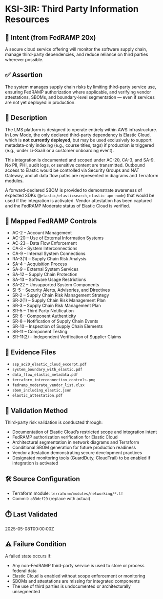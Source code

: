 # KSI-3IR: Third Party Information Resources

## 🎯 Intent (from FedRAMP 20x)
A secure cloud service offering will monitor the software supply chain, manage third-party dependencies, and reduce reliance on third parties wherever possible.

## ✅ Assertion
The system manages supply chain risks by limiting third-party service use, ensuring FedRAMP authorization where applicable, and verifying vendor attestations, SBOMs, and boundary-level segmentation — even if services are not yet deployed in production.

## 📘 Description
The LMS platform is designed to operate entirely within AWS infrastructure. In Low Mode, the only declared third-party dependency is Elastic Cloud, which is **not currently deployed**, but may be used exclusively to support metadata-only indexing (e.g., course titles, tags) if production is triggered (e.g., under Li-SaaS or a customer onboarding event).

This integration is documented and scoped under AC-20, CA-3, and SA-9. No PII, PHI, audit logs, or sensitive content are transmitted. Outbound access to Elastic would be controlled via Security Groups and NAT Gateway, and all data flow paths are represented in diagrams and Terraform modules.

A forward-declared SBOM is provided to demonstrate awareness of expected SDKs (`@elastic/elasticsearch`, `elastic-apm-node`) that would be used if the integration is activated. Vendor attestation has been captured and the FedRAMP Moderate status of Elastic Cloud is verified.

## 🔐 Mapped FedRAMP Controls
- AC-2 – Account Management  
- AC-20 – Use of External Information Systems  
- AC-23 – Data Flow Enforcement  
- CA-3 – System Interconnections  
- CA-9 – Internal System Connections  
- RA-3(1) – Supply Chain Risk Analysis  
- SA-4 – Acquisition Process  
- SA-9 – External System Services  
- SA-12 – Supply Chain Protection  
- SA-13 – Software Usage Restrictions  
- SA-22 – Unsupported System Components  
- SI-5 – Security Alerts, Advisories, and Directives  
- SR-2 – Supply Chain Risk Management Strategy  
- SR-2(1) – Supply Chain Risk Management Plan  
- SR-3 – Supply Chain Risk Management Plan  
- SR-5 – Third Party Notification  
- SR-6 – Component Authenticity  
- SR-8 – Notification of Supply Chain Events  
- SR-10 – Inspection of Supply Chain Elements  
- SR-11 – Component Testing  
- SR-11(2) – Independent Verification of Supplier Claims

## 📂 Evidence Files
- `ssp_ac20_elastic_cloud_excerpt.pdf`  
- `system_boundary_with_elastic.pdf`  
- `data_flow_elastic_metadata.pdf`  
- `terraform_interconnection_controls.png`  
- `fedramp_moderate_vendor_list.xlsx`  
- `sbom_including_elastic.json`  
- `elastic_attestation.pdf`

## 🧪 Validation Method
Third-party risk validation is conducted through:
- Documentation of Elastic Cloud’s restricted scope and integration intent
- FedRAMP authorization verification for Elastic Cloud
- Architectural segmentation in network diagrams and Terraform
- Conditional SBOM generation for future production readiness
- Vendor attestation demonstrating secure development practices
- Designated monitoring tools (GuardDuty, CloudTrail) to be enabled if integration is activated

## 🛠️ Source Configuration
- Terraform module: `terraform/modules/networking/*.tf`
- Commit: `a83dcf29` (replace with actual)

## ⏱️ Last Validated
2025-05-08T00:00:00Z

## ⚠️ Failure Condition
A failed state occurs if:
- Any non-FedRAMP third-party service is used to store or process federal data
- Elastic Cloud is enabled without scope enforcement or monitoring
- SBOMs and attestations are missing for integrated components
- The use of third parties is undocumented or architecturally unsegmented
